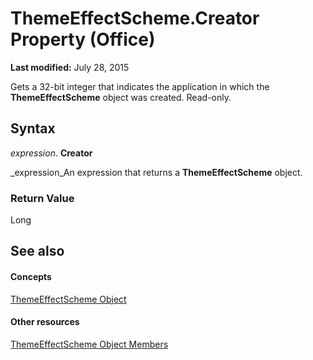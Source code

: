 
# ThemeEffectScheme.Creator Property (Office)

 **Last modified:** July 28, 2015

Gets a 32-bit integer that indicates the application in which the  **ThemeEffectScheme** object was created. Read-only.

## Syntax

 _expression_. **Creator**

 _expression_An expression that returns a  **ThemeEffectScheme** object.


### Return Value

Long


## See also


#### Concepts


 [ThemeEffectScheme Object](3fad64c0-94ca-8749-0282-3ed903e2aa84.md)
#### Other resources


 [ThemeEffectScheme Object Members](4a48841c-2f51-2fe4-360b-a5d0044dba80.md)
